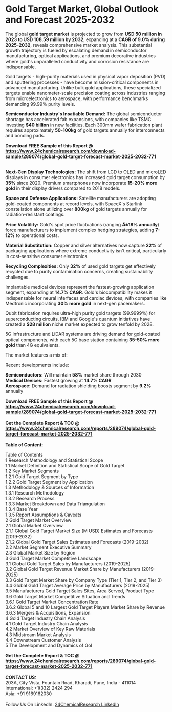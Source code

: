 <h1>Gold Target Market, Global Outlook and Forecast 2025-2032</h1><p>The global <strong>gold target market</strong> is projected to grow from <strong>USD 50 million in 2023 to USD 108.59 million by 2032</strong>, expanding at a <strong>CAGR of 9.0% during 2025-2032</strong>, reveals comprehensive market analysis. This substantial growth trajectory is fueled by escalating demand in semiconductor manufacturing, optical applications, and premium decorative industries where gold's unparalleled conductivity and corrosion resistance are indispensable.</p><p>Gold targets - high-purity materials used in physical vapor deposition (PVD) and sputtering processes - have become mission-critical components in advanced manufacturing. Unlike bulk gold applications, these specialized targets enable nanometer-scale precision coating across industries ranging from microelectronics to aerospace, with performance benchmarks demanding 99.99% purity levels.</p><p><strong>Semiconductor Industry's Insatiable Demand:</strong> The global semiconductor shortage has accelerated fab expansions, with companies like TSMC investing <strong>$40 billion</strong> in new facilities. Each 300mm wafer fabrication plant requires approximately <strong>50-100kg</strong> of gold targets annually for interconnects and bonding pads.</p><div><b>Download FREE Sample of this Report @ 
            <a href="https://www.24chemicalresearch.com/download-sample/289074/global-gold-target-forecast-market-2025-2032-771">
            https://www.24chemicalresearch.com/download-sample/289074/global-gold-target-forecast-market-2025-2032-771</a></b></div><br><p><strong>Next-Gen Display Technologies:</strong> The shift from LCD to OLED and microLED displays in consumer electronics has increased gold target consumption by <strong>35%</strong> since 2020. Premium smartphones now incorporate <strong>15-20% more gold</strong> in their display drivers compared to 2018 models.</p><p><strong>Space and Defense Applications:</strong> Satellite manufacturers are adopting gold-coated components at record levels, with SpaceX's Starlink constellation alone utilizing over <strong>800kg</strong> of gold targets annually for radiation-resistant coatings.</p><p><strong>Price Volatility:</strong> Gold's spot price fluctuations (ranging <strong>Â±18% annually</strong>) force manufacturers to implement complex hedging strategies, adding <strong>7-12%</strong> to operational costs.</p><p><strong>Material Substitution:</strong> Copper and silver alternatives now capture <strong>22%</strong> of packaging applications where extreme conductivity isn't critical, particularly in cost-sensitive consumer electronics.</p><p><strong>Recycling Complexities:</strong> Only <strong>32%</strong> of used gold targets get effectively recycled due to purity contamination concerns, creating sustainability challenges.</p><p>Implantable medical devices represent the fastest-growing application segment, expanding at <strong>14.7% CAGR</strong>. Gold's biocompatibility makes it indispensable for neural interfaces and cardiac devices, with companies like Medtronic incorporating <strong>30% more gold</strong> in next-gen pacemakers.</p><p>Qubit fabrication requires ultra-high purity gold targets (99.9999%) for superconducting circuits. IBM and Google's quantum initiatives have created a <strong>$28 million</strong> niche market expected to grow tenfold by 2028.</p><p>5G infrastructure and LiDAR systems are driving demand for gold-coated optical components, with each 5G base station containing <strong>35-50% more gold</strong> than 4G equivalents.</p><p>The market features a mix of:</p><p>Recent developments include:</p><p><strong>Semiconductors:</strong> Will maintain <strong>58%</strong> market share through 2030<br>
<strong>Medical Devices:</strong> Fastest growing at <strong>14.7% CAGR</strong><br>
<strong>Aerospace:</strong> Demand for radiation shielding boosts segment by <strong>9.2%</strong> annually</p><div><b>Download FREE Sample of this Report @ 
            <a href="https://www.24chemicalresearch.com/download-sample/289074/global-gold-target-forecast-market-2025-2032-771">
            https://www.24chemicalresearch.com/download-sample/289074/global-gold-target-forecast-market-2025-2032-771</a></b></div><br><div><b>Get the Complete Report & TOC @ 
            <a href="https://www.24chemicalresearch.com/reports/289074/global-gold-target-forecast-market-2025-2032-771">
            https://www.24chemicalresearch.com/reports/289074/global-gold-target-forecast-market-2025-2032-771</a></b></div><br>
            <b>Table of Content:</b><p>Table of Contents<br />
1 Research Methodology and Statistical Scope<br />
1.1 Market Definition and Statistical Scope of Gold Target<br />
1.2 Key Market Segments<br />
1.2.1 Gold Target Segment by Type<br />
1.2.2 Gold Target Segment by Application<br />
1.3 Methodology & Sources of Information<br />
1.3.1 Research Methodology<br />
1.3.2 Research Process<br />
1.3.3 Market Breakdown and Data Triangulation<br />
1.3.4 Base Year<br />
1.3.5 Report Assumptions & Caveats<br />
2 Gold Target Market Overview<br />
2.1 Global Market Overview<br />
2.1.1 Global Gold Target Market Size (M USD) Estimates and Forecasts (2019-2032)<br />
2.1.2 Global Gold Target Sales Estimates and Forecasts (2019-2032)<br />
2.2 Market Segment Executive Summary<br />
2.3 Global Market Size by Region<br />
3 Gold Target Market Competitive Landscape<br />
3.1 Global Gold Target Sales by Manufacturers (2019-2025)<br />
3.2 Global Gold Target Revenue Market Share by Manufacturers (2019-2025)<br />
3.3 Gold Target Market Share by Company Type (Tier 1, Tier 2, and Tier 3)<br />
3.4 Global Gold Target Average Price by Manufacturers (2019-2025)<br />
3.5 Manufacturers Gold Target Sales Sites, Area Served, Product Type<br />
3.6 Gold Target Market Competitive Situation and Trends<br />
3.6.1 Gold Target Market Concentration Rate<br />
3.6.2 Global 5 and 10 Largest Gold Target Players Market Share by Revenue<br />
3.6.3 Mergers & Acquisitions, Expansion<br />
4 Gold Target Industry Chain Analysis<br />
4.1 Gold Target Industry Chain Analysis<br />
4.2 Market Overview of Key Raw Materials<br />
4.3 Midstream Market Analysis<br />
4.4 Downstream Customer Analysis<br />
5 The Development and Dynamics of Gol</p><div><b>Get the Complete Report & TOC @ 
            <a href="https://www.24chemicalresearch.com/reports/289074/global-gold-target-forecast-market-2025-2032-771">
            https://www.24chemicalresearch.com/reports/289074/global-gold-target-forecast-market-2025-2032-771</a></b></div><br><b>CONTACT US:</b><br>
            203A, City Vista, Fountain Road, Kharadi, Pune, India - 411014<br>
            International: +1(332) 2424 294<br>
            Asia: +91 9169162030 <br><br>
            Follow Us On LinkedIn: <a href="https://www.linkedin.com/company/24chemicalresearch/">24ChemicalResearch LinkedIn</a>